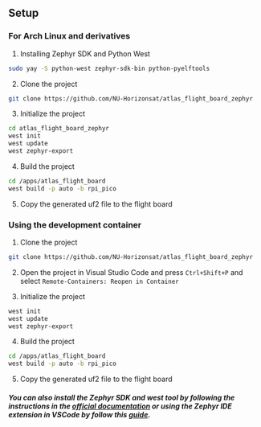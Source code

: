 ## Setup
### For Arch Linux and derivatives
1. Installing Zephyr SDK and Python West
```bash
sudo yay -S python-west zephyr-sdk-bin python-pyelftools
```
2. Clone the project
```bash
git clone https://github.com/NU-Horizonsat/atlas_flight_board_zephyr
```
3. Initialize the project
```bash
cd atlas_flight_board_zephyr
west init
west update
west zephyr-export
```
4. Build the project
```bash
cd /apps/atlas_flight_board
west build -p auto -b rpi_pico
```
5. Copy the generated uf2 file to the flight board

### Using the development container
1. Clone the project
```bash
git clone https://github.com/NU-Horizonsat/atlas_flight_board_zephyr
```

2. Open the project in Visual Studio Code and press `Ctrl+Shift+P` and select `Remote-Containers: Reopen in Container`

3. Initialize the project
```bash
west init
west update
west zephyr-export
```

4. Build the project
```bash
cd /apps/atlas_flight_board
west build -p auto -b rpi_pico
```

5. Copy the generated uf2 file to the flight board

##### You can also install the Zephyr SDK and west tool by following the instructions in the [official documentation](https://docs.zephyrproject.org/latest/getting_started/index.html) or using the Zephyr IDE extension in VSCode by follow this [guide](https://github.com/mylonics/zephyr-ide/blob/main/docs/MANUAL.md).
